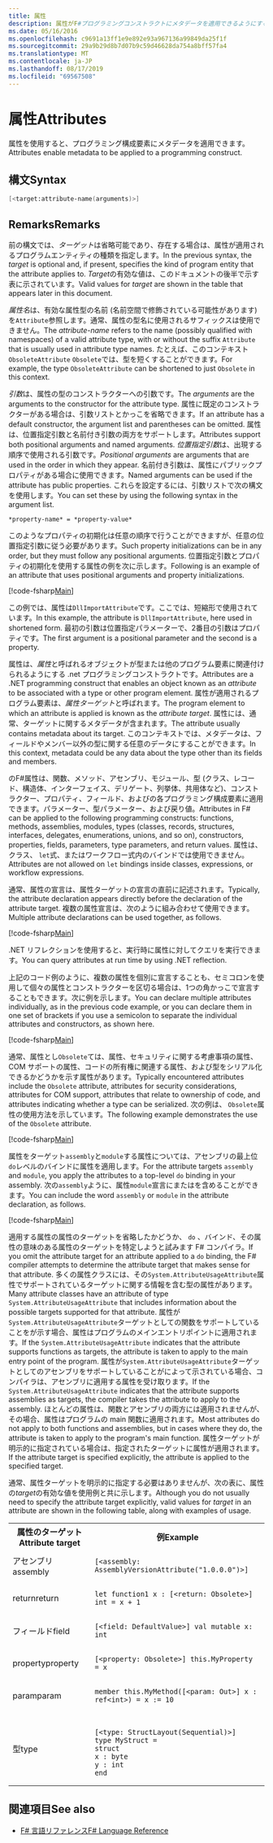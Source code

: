 ```yaml
---
title: 属性
description: 属性がF#プログラミングコンストラクトにメタデータを適用できるようにする方法について説明します。
ms.date: 05/16/2016
ms.openlocfilehash: c9691a13ff1e9e892e93a967136a99849da25f1f
ms.sourcegitcommit: 29a9b29d8b7d07b9c59d46628da754a8bff57fa4
ms.translationtype: MT
ms.contentlocale: ja-JP
ms.lasthandoff: 08/17/2019
ms.locfileid: "69567508"
---
```

# <a name="attributes"></a><span data-ttu-id="4520c-103">属性</span><span class="sxs-lookup"><span data-stu-id="4520c-103">Attributes</span></span>

<span data-ttu-id="4520c-104">属性を使用すると、プログラミング構成要素にメタデータを適用できます。</span><span class="sxs-lookup"><span data-stu-id="4520c-104">Attributes enable metadata to be applied to a programming construct.</span></span>

## <a name="syntax"></a><span data-ttu-id="4520c-105">構文</span><span class="sxs-lookup"><span data-stu-id="4520c-105">Syntax</span></span>

```fsharp
[<target:attribute-name(arguments)>]
```

## <a name="remarks"></a><span data-ttu-id="4520c-106">Remarks</span><span class="sxs-lookup"><span data-stu-id="4520c-106">Remarks</span></span>

<span data-ttu-id="4520c-107">前の構文では、*ターゲット*は省略可能であり、存在する場合は、属性が適用されるプログラムエンティティの種類を指定します。</span><span class="sxs-lookup"><span data-stu-id="4520c-107">In the previous syntax, the *target* is optional and, if present, specifies the kind of program entity that the attribute applies to.</span></span> <span data-ttu-id="4520c-108">*Target*の有効な値は、このドキュメントの後半で示す表に示されています。</span><span class="sxs-lookup"><span data-stu-id="4520c-108">Valid values for *target* are shown in the table that appears later in this document.</span></span>

<span data-ttu-id="4520c-109">*属性名*は、有効な属性型の名前 (名前空間で修飾されている可能性があります) を`Attribute`参照します。通常、属性の型名に使用されるサフィックスは使用できません。</span><span class="sxs-lookup"><span data-stu-id="4520c-109">The *attribute-name* refers to the name (possibly qualified with namespaces) of a valid attribute type, with or without the suffix `Attribute` that is usually used in attribute type names.</span></span> <span data-ttu-id="4520c-110">たとえば、このコンテキスト`ObsoleteAttribute` `Obsolete`では、型を短くすることができます。</span><span class="sxs-lookup"><span data-stu-id="4520c-110">For example, the type `ObsoleteAttribute` can be shortened to just `Obsolete` in this context.</span></span>

<span data-ttu-id="4520c-111">*引数*は、属性の型のコンストラクターへの引数です。</span><span class="sxs-lookup"><span data-stu-id="4520c-111">The *arguments* are the arguments to the constructor for the attribute type.</span></span> <span data-ttu-id="4520c-112">属性に既定のコンストラクターがある場合は、引数リストとかっこを省略できます。</span><span class="sxs-lookup"><span data-stu-id="4520c-112">If an attribute has a default constructor, the argument list and parentheses can be omitted.</span></span> <span data-ttu-id="4520c-113">属性は、位置指定引数と名前付き引数の両方をサポートします。</span><span class="sxs-lookup"><span data-stu-id="4520c-113">Attributes support both positional arguments and named arguments.</span></span> <span data-ttu-id="4520c-114">*位置指定引数*は、出現する順序で使用される引数です。</span><span class="sxs-lookup"><span data-stu-id="4520c-114">*Positional arguments* are arguments that are used in the order in which they appear.</span></span> <span data-ttu-id="4520c-115">名前付き引数は、属性にパブリックプロパティがある場合に使用できます。</span><span class="sxs-lookup"><span data-stu-id="4520c-115">Named arguments can be used if the attribute has public properties.</span></span> <span data-ttu-id="4520c-116">これらを設定するには、引数リストで次の構文を使用します。</span><span class="sxs-lookup"><span data-stu-id="4520c-116">You can set these by using the following syntax in the argument list.</span></span>

```
*property-name* = *property-value*
```

<span data-ttu-id="4520c-117">このようなプロパティの初期化は任意の順序で行うことができますが、任意の位置指定引数に従う必要があります。</span><span class="sxs-lookup"><span data-stu-id="4520c-117">Such property initializations can be in any order, but they must follow any positional arguments.</span></span> <span data-ttu-id="4520c-118">位置指定引数とプロパティの初期化を使用する属性の例を次に示します。</span><span class="sxs-lookup"><span data-stu-id="4520c-118">Following is an example of an attribute that uses positional arguments and property initializations.</span></span>

[!code-fsharp[Main](~/samples/snippets/fsharp/lang-ref-2/snippet6202.fs)]

<span data-ttu-id="4520c-119">この例では、属性は`DllImportAttribute`です。ここでは、短縮形で使用されています。</span><span class="sxs-lookup"><span data-stu-id="4520c-119">In this example, the attribute is `DllImportAttribute`, here used in shortened form.</span></span> <span data-ttu-id="4520c-120">最初の引数は位置指定パラメーターで、2番目の引数はプロパティです。</span><span class="sxs-lookup"><span data-stu-id="4520c-120">The first argument is a positional parameter and the second is a property.</span></span>

<span data-ttu-id="4520c-121">属性は、*属性*と呼ばれるオブジェクトが型または他のプログラム要素に関連付けられるようにする .net プログラミングコンストラクトです。</span><span class="sxs-lookup"><span data-stu-id="4520c-121">Attributes are a .NET programming construct that enables an object known as an *attribute* to be associated with a type or other program element.</span></span> <span data-ttu-id="4520c-122">属性が適用されるプログラム要素は、*属性ターゲット*と呼ばれます。</span><span class="sxs-lookup"><span data-stu-id="4520c-122">The program element to which an attribute is applied is known as the *attribute target*.</span></span> <span data-ttu-id="4520c-123">属性には、通常、ターゲットに関するメタデータが含まれます。</span><span class="sxs-lookup"><span data-stu-id="4520c-123">The attribute usually contains metadata about its target.</span></span> <span data-ttu-id="4520c-124">このコンテキストでは、メタデータは、フィールドやメンバー以外の型に関する任意のデータにすることができます。</span><span class="sxs-lookup"><span data-stu-id="4520c-124">In this context, metadata could be any data about the type other than its fields and members.</span></span>

<span data-ttu-id="4520c-125">のF#属性は、関数、メソッド、アセンブリ、モジュール、型 (クラス、レコード、構造体、インターフェイス、デリゲート、列挙体、共用体など)、コンストラクター、プロパティ、フィールド、およびの各プログラミング構成要素に適用できます。パラメーター、型パラメーター、および戻り値。</span><span class="sxs-lookup"><span data-stu-id="4520c-125">Attributes in F# can be applied to the following programming constructs: functions, methods, assemblies, modules, types (classes, records, structures, interfaces, delegates, enumerations, unions, and so on), constructors, properties, fields, parameters, type parameters, and return values.</span></span> <span data-ttu-id="4520c-126">属性は、クラス、 `let`式、またはワークフロー式内のバインドでは使用できません。</span><span class="sxs-lookup"><span data-stu-id="4520c-126">Attributes are not allowed on `let` bindings inside classes, expressions, or workflow expressions.</span></span>

<span data-ttu-id="4520c-127">通常、属性の宣言は、属性ターゲットの宣言の直前に記述されます。</span><span class="sxs-lookup"><span data-stu-id="4520c-127">Typically, the attribute declaration appears directly before the declaration of the attribute target.</span></span> <span data-ttu-id="4520c-128">複数の属性宣言は、次のように組み合わせて使用できます。</span><span class="sxs-lookup"><span data-stu-id="4520c-128">Multiple attribute declarations can be used together, as follows.</span></span>

[!code-fsharp[Main](~/samples/snippets/fsharp/lang-ref-2/snippet6603.fs)]

<span data-ttu-id="4520c-129">.NET リフレクションを使用すると、実行時に属性に対してクエリを実行できます。</span><span class="sxs-lookup"><span data-stu-id="4520c-129">You can query attributes at run time by using .NET reflection.</span></span>

<span data-ttu-id="4520c-130">上記のコード例のように、複数の属性を個別に宣言することも、セミコロンを使用して個々の属性とコンストラクターを区切る場合は、1つの角かっこで宣言することもできます。次に例を示します。</span><span class="sxs-lookup"><span data-stu-id="4520c-130">You can declare multiple attributes individually, as in the previous code example, or you can declare them in one set of brackets if you use a semicolon to separate the individual attributes and constructors, as shown here.</span></span>

[!code-fsharp[Main](~/samples/snippets/fsharp/lang-ref-2/snippet6604.fs)]

<span data-ttu-id="4520c-131">通常、属性とし`Obsolete`ては、属性、セキュリティに関する考慮事項の属性、COM サポートの属性、コードの所有権に関連する属性、および型をシリアル化できるかどうかを示す属性があります。</span><span class="sxs-lookup"><span data-stu-id="4520c-131">Typically encountered attributes include the `Obsolete` attribute, attributes for security considerations, attributes for COM support, attributes that relate to ownership of code, and attributes indicating whether a type can be serialized.</span></span> <span data-ttu-id="4520c-132">次の例は、 `Obsolete`属性の使用方法を示しています。</span><span class="sxs-lookup"><span data-stu-id="4520c-132">The following example demonstrates the use of the `Obsolete` attribute.</span></span>

[!code-fsharp[Main](~/samples/snippets/fsharp/lang-ref-2/snippet6605.fs)]

<span data-ttu-id="4520c-133">属性をターゲット`assembly`と`module`する属性については、アセンブリの最上位`do`レベルのバインドに属性を適用します。</span><span class="sxs-lookup"><span data-stu-id="4520c-133">For the attribute targets `assembly` and `module`, you apply the attributes to a top-level `do` binding in your assembly.</span></span> <span data-ttu-id="4520c-134">次の`assembly`ように、属性`module`宣言にまたはを含めることができます。</span><span class="sxs-lookup"><span data-stu-id="4520c-134">You can include the word `assembly` or `module` in the attribute declaration, as follows.</span></span>

[!code-fsharp[Main](~/samples/snippets/fsharp/lang-ref-2/snippet6606.fs)]

<span data-ttu-id="4520c-135">適用する属性の属性のターゲットを省略したかどうか、 `do` 、バインド、その属性の意味のある属性のターゲットを特定しようと試みます F# コンパイラ。</span><span class="sxs-lookup"><span data-stu-id="4520c-135">If you omit the attribute target for an attribute applied to a `do` binding, the F# compiler attempts to determine the attribute target that makes sense for that attribute.</span></span> <span data-ttu-id="4520c-136">多くの属性クラスには、その`System.AttributeUsageAttribute`属性でサポートされているターゲットに関する情報を含む型の属性があります。</span><span class="sxs-lookup"><span data-stu-id="4520c-136">Many attribute classes have an attribute of type `System.AttributeUsageAttribute` that includes information about the possible targets supported for that attribute.</span></span> <span data-ttu-id="4520c-137">属性が`System.AttributeUsageAttribute`ターゲットとしての関数をサポートしていることをが示す場合、属性はプログラムのメインエントリポイントに適用されます。</span><span class="sxs-lookup"><span data-stu-id="4520c-137">If the `System.AttributeUsageAttribute` indicates that the attribute supports functions as targets, the attribute is taken to apply to the main entry point of the program.</span></span> <span data-ttu-id="4520c-138">属性が`System.AttributeUsageAttribute`ターゲットとしてのアセンブリをサポートしていることがによって示されている場合、コンパイラは、アセンブリに適用する属性を受け取ります。</span><span class="sxs-lookup"><span data-stu-id="4520c-138">If the `System.AttributeUsageAttribute` indicates that the attribute supports assemblies as targets, the compiler takes the attribute to apply to the assembly.</span></span> <span data-ttu-id="4520c-139">ほとんどの属性は、関数とアセンブリの両方には適用されませんが、その場合、属性はプログラムの main 関数に適用されます。</span><span class="sxs-lookup"><span data-stu-id="4520c-139">Most attributes do not apply to both functions and assemblies, but in cases where they do, the attribute is taken to apply to the program's main function.</span></span> <span data-ttu-id="4520c-140">属性ターゲットが明示的に指定されている場合は、指定されたターゲットに属性が適用されます。</span><span class="sxs-lookup"><span data-stu-id="4520c-140">If the attribute target is specified explicitly, the attribute is applied to the specified target.</span></span>

<span data-ttu-id="4520c-141">通常、属性ターゲットを明示的に指定する必要はありませんが、次の表に、属性の*target*の有効な値を使用例と共に示します。</span><span class="sxs-lookup"><span data-stu-id="4520c-141">Although you do not usually need to specify the attribute target explicitly, valid values for *target* in an attribute are shown in the following table, along with examples of usage.</span></span>

<table>
  <tr>
    <th><span data-ttu-id="4520c-142">属性のターゲット</span><span class="sxs-lookup"><span data-stu-id="4520c-142">Attribute target</span></span></td>
    <th><span data-ttu-id="4520c-143">例</span><span class="sxs-lookup"><span data-stu-id="4520c-143">Example</span></span></td> 
  </tr>
  <tr>
    <td><span data-ttu-id="4520c-144">アセンブリ</span><span class="sxs-lookup"><span data-stu-id="4520c-144">assembly</span></span></td>
    <td><pre lang="fsharp"><code>[&lt;assembly: AssemblyVersionAttribute("1.0.0.0")&gt;]</code></pre></td> 
  </tr>
  <tr>
    <td><span data-ttu-id="4520c-145">return</span><span class="sxs-lookup"><span data-stu-id="4520c-145">return</span></span></td>
    <td><pre lang="fsharp"><code>let function1 x : [&lt;return: Obsolete&gt;] int = x + 1</code></pre></td> 
  </tr>
  <tr>
    <td><span data-ttu-id="4520c-146">フィールド</span><span class="sxs-lookup"><span data-stu-id="4520c-146">field</span></span></td>
    <td><pre lang="fsharp"><code>[&lt;field: DefaultValue&gt;] val mutable x: int</code></pre></td> 
  </tr>
  <tr>
    <td><span data-ttu-id="4520c-147">property</span><span class="sxs-lookup"><span data-stu-id="4520c-147">property</span></span></td>
    <td><pre lang="fsharp"><code>[&lt;property: Obsolete&gt;] this.MyProperty = x</code></pre></td> 
  </tr>
  <tr>
    <td><span data-ttu-id="4520c-148">param</span><span class="sxs-lookup"><span data-stu-id="4520c-148">param</span></span></td>
    <td><pre lang="fsharp"><code>member this.MyMethod([&lt;param: Out&gt;] x : ref&lt;int&gt;) = x := 10</code></pre></td> 
  </tr>
  <tr>
    <td><span data-ttu-id="4520c-149">型</span><span class="sxs-lookup"><span data-stu-id="4520c-149">type</span></span></td>
    <td>
        <pre lang="fsharp"><code>
[&lt;type: StructLayout(Sequential)&gt;] 
type MyStruct = 
struct 
x : byte
y : int
end</code></pre>
    </td>
  </tr>
</table>

## <a name="see-also"></a><span data-ttu-id="4520c-150">関連項目</span><span class="sxs-lookup"><span data-stu-id="4520c-150">See also</span></span>

- [<span data-ttu-id="4520c-151">F# 言語リファレンス</span><span class="sxs-lookup"><span data-stu-id="4520c-151">F# Language Reference</span></span>](index.md)
